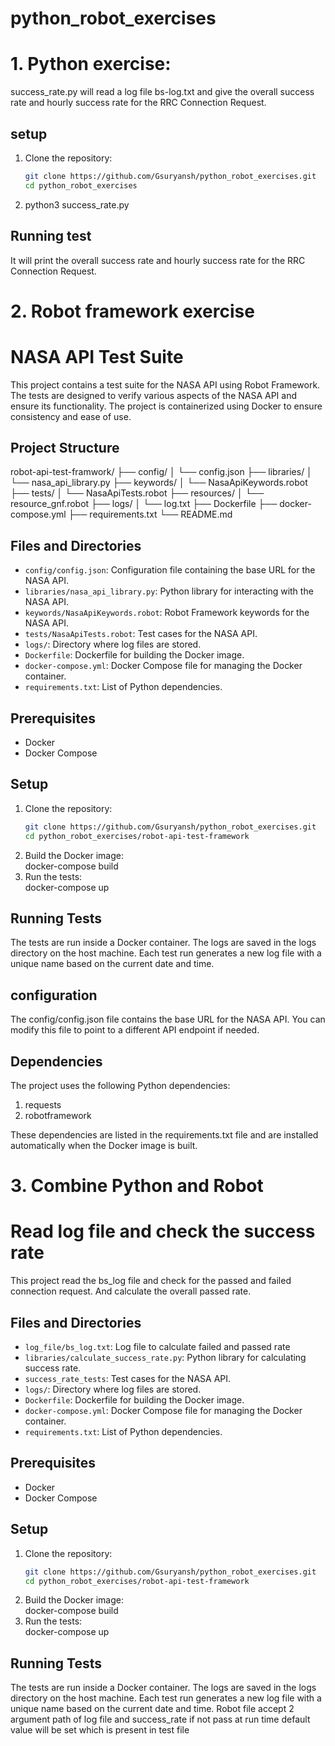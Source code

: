 # python_robot_exercises

# 1. Python exercise: 

success_rate.py will read a log file bs-log.txt and give the overall success rate and hourly success rate for the RRC Connection Request.

## setup
1. Clone the repository:
   ```sh
   git clone https://github.com/Gsuryansh/python_robot_exercises.git
   cd python_robot_exercises

2. python3 success_rate.py

## Running test
It will print the overall success rate and hourly success rate for the RRC Connection Request.


# 2. Robot framework exercise


# NASA API Test Suite

This project contains a test suite for the NASA API using Robot Framework. The tests are designed to verify various aspects of the NASA API and ensure its functionality. The project is containerized using Docker to ensure consistency and ease of use.

## Project Structure
robot-api-test-framwork/ ├── config/ │ └── config.json ├── libraries/ │ └── nasa_api_library.py ├── keywords/ │ └── NasaApiKeywords.robot ├── tests/ │ └── NasaApiTests.robot ├── resources/ │ └── resource_gnf.robot ├── logs/ │ └── log.txt ├── Dockerfile ├── docker-compose.yml ├── requirements.txt └── README.md
## Files and Directories

- `config/config.json`: Configuration file containing the base URL for the NASA API.
- `libraries/nasa_api_library.py`: Python library for interacting with the NASA API.
- `keywords/NasaApiKeywords.robot`: Robot Framework keywords for the NASA API.
- `tests/NasaApiTests.robot`: Test cases for the NASA API.
- `logs/`: Directory where log files are stored.
- `Dockerfile`: Dockerfile for building the Docker image.
- `docker-compose.yml`: Docker Compose file for managing the Docker container.
- `requirements.txt`: List of Python dependencies.

## Prerequisites

- Docker
- Docker Compose

## Setup

1. Clone the repository:
   ```sh
   git clone https://github.com/Gsuryansh/python_robot_exercises.git
   cd python_robot_exercises/robot-api-test-framework
   

2. Build the Docker image:  
docker-compose build
3. Run the tests:  
docker-compose up

## Running Tests

The tests are run inside a Docker container. The logs are saved in the logs directory on the host machine. Each test run generates a new log file with a unique name based on the current date and time.  

## configuration

The config/config.json file contains the base URL for the NASA API. You can modify this file to point to a different API endpoint if needed.  

## Dependencies

The project uses the following Python dependencies:  
1. requests
2. robotframework

These dependencies are listed in the requirements.txt file and are installed automatically when the Docker image is built. 


# 3. Combine Python and Robot

# Read log file and check the success rate
This project read the bs_log file and check for the passed and failed connection request. And calculate the overall passed rate.

## Files and Directories

- `log_file/bs_log.txt`: Log file to calculate failed and passed rate
- `libraries/calculate_success_rate.py`: Python library for calculating success rate.
- `success_rate_tests`: Test cases for the NASA API.
- `logs/`: Directory where log files are stored.
- `Dockerfile`: Dockerfile for building the Docker image.
- `docker-compose.yml`: Docker Compose file for managing the Docker container.
- `requirements.txt`: List of Python dependencies.

## Prerequisites

- Docker
- Docker Compose

## Setup

1. Clone the repository:
   ```sh
   git clone https://github.com/Gsuryansh/python_robot_exercises.git
   cd python_robot_exercises/robot-api-test-framework
   

2. Build the Docker image:  
docker-compose build
3. Run the tests:  
docker-compose up


## Running Tests

The tests are run inside a Docker container. The logs are saved in the logs directory on the host machine. Each test run generates a new log file with a unique name based on the current date and time. Robot file accept 2 argument path of log file and success_rate if not pass at run time default value will be set which is present in test file 



